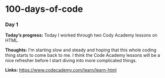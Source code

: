 # 100-days-of-code
### Day 1
**Today’s progress:** Today I worked through two Cody Academy lessons on HTML. 
 
**Thoughts:** I'm starting slow and steady and hoping that this whole coding thing starts to come back to me. I think the Code Academy lessons will be a nice refresher before I start diving into more complicated things. 

**Links:** https://www.codecademy.com/learn/learn-html
